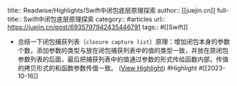 title:: Readwise/Highlights/Swift中闭包底层原理探索
author:: [[juejin.cn]]
full-title:: Swift中闭包底层原理探索
category:: #articles
url:: https://juejin.cn/post/6935797942435446791
tags:: #[[Swift]]

- 总结一下闭包捕获列表（`closure capture list`）原理：增加闭包本身的参数个数，添加参数的类型与放在闭包捕获列表中的值的类型一致，并放在原闭包参数列表的后面，最后把捕获列表中的值通过参数的形式传给函数内部，传值的拷贝形式的和函数参数传值一致。 ([View Highlight](https://read.readwise.io/read/01hcvpgvhtjkf2r7k9f8afj620)) #Highlight #[[2023-10-16]]
